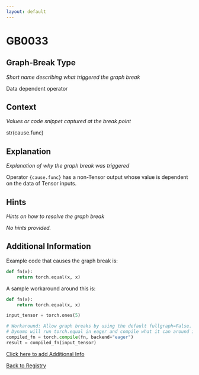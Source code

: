 ```yaml
---
layout: default
---
```

# GB0033

## Graph-Break Type
*Short name describing what triggered the graph break*

Data dependent operator

## Context
*Values or code snippet captured at the break point*

str(cause.func)

## Explanation
*Explanation of why the graph break was triggered*

Operator `{cause.func}` has a non-Tensor output whose value is dependent on the data of Tensor inputs.

## Hints
*Hints on how to resolve the graph break*

*No hints provided.*


## Additional Information

<!-- ADDITIONAL INFORMATION START - Add custom information below this line -->
Example code that causes the graph break is:
```python
def fn(x):
    return torch.equal(x, x)
```
A sample workaround around this is:
```python
def fn(x):
    return torch.equal(x, x)

input_tensor = torch.ones(5)

# Workaround: Allow graph breaks by using the default fullgraph=False.
# Dynamo will run torch.equal in eager and compile what it can around it.
compiled_fn = torch.compile(fn, backend="eager")
result = compiled_fn(input_tensor)
```
<!-- ADDITIONAL INFORMATION END -->


[Click here to add Additional Info](https://github.com/meta-pytorch/compile-graph-break-site/edit/main/docs/gb/gb0033.md)

[Back to Registry](../index.html)
